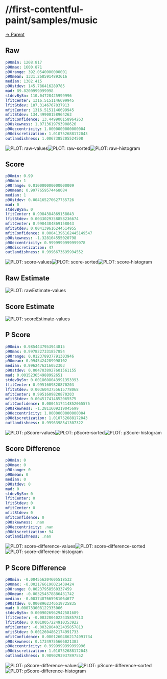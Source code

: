 
# //first-contentful-paint/samples/music

[→ Parent](../..)


## Raw


```yaml
p90min: 1208.817
p90max: 1600.871
p90range: 392.0540000000001
p90mean: 1331.2685914893616
median: 1302.415
p90stdev: 145.786416289785
mad: 89.8200999999998
stdevBySn: 110.04728425999996
lfitCenter: 1316.5151146699945
lfitStdev: 107.3146767037913
mfitCenter: 1316.5151146699945
mfitStdev: 134.49900158964263
mfitConfidence: 13.449900158964263
p90skewness: 1.0713619793908626
p90eccentricity: 1.0000000000000004
p90discretization: 1.010752688172043
outlandishness: 1.0067385205524508

```

![PLOT: raw-values](./raw/values.svg)![PLOT: raw-sorted](./raw/sorted.svg)![PLOT: raw-histogram](./raw/histogram.svg)
## Score


```yaml
p90min: 0.99
p90max: 1
p90range: 0.010000000000000009
p90mean: 0.9977659574468084
median: 1
p90stdev: 0.004165270627755726
mad: 0
stdevBySn: 0
lfitCenter: 0.9984384869158043
lfitStdev: 0.0033029358858236674
mfitCenter: 0.9984384869158043
mfitStdev: 0.004139616244514955
mfitConfidence: 0.00041396162445149547
p90skewness: -1.328104555020798
p90eccentricity: 0.9999999999999978
p90discretization: 47
outlandishness: 0.9996673695994552

```

![PLOT: score-values](./score/values.svg)![PLOT: score-sorted](./score/sorted.svg)![PLOT: score-histogram](./score/histogram.svg)
## Raw Estimate

![PLOT: rawEstimate-values](./rawEstimate/values.svg)
## Score Estimate

![PLOT: scoreEstimate-values](./scoreEstimate/values.svg)
## P Score


```yaml
p90min: 0.9854437953944815
p90max: 0.9978227331857854
p90range: 0.012378937791303946
p90mean: 0.9945424289998102
median: 0.9962476216052303
p90stdev: 0.0047038927601561155
mad: 0.001523654988992651
stdevBySn: 0.0018608043991353393
lfitCenter: 0.9951609820870203
lfitStdev: 0.0036043755615778068
mfitCenter: 0.9951609820870203
mfitStdev: 0.004517414852065575
mfitConfidence: 0.0004517414852065575
p90skewness: -1.2811609219045699
p90eccentricity: 1.0000000000000004
p90discretization: 1.010752688172043
outlandishness: 0.9996398541307322

```

![PLOT: pScore-values](./pScore/values.svg)![PLOT: pScore-sorted](./pScore/sorted.svg)![PLOT: pScore-histogram](./pScore/histogram.svg)
## Score Difference


```yaml
p90min: 0
p90max: 0
p90range: 0
p90mean: 0
median: 0
p90stdev: 0
mad: 0
stdevBySn: 0
lfitCenter: 0
lfitStdev: 0
mfitCenter: 0
mfitStdev: 0
mfitConfidence: 0
p90skewness: .nan
p90eccentricity: .nan
p90discretization: 94
outlandishness: .nan

```

![PLOT: score-difference-values](./score-difference/values.svg)![PLOT: score-difference-sorted](./score-difference/sorted.svg)![PLOT: score-difference-histogram](./score-difference/histogram.svg)
## P Score Difference


```yaml
p90min: -0.004556204605518532
p90max: -0.0021766190021439424
p90range: 0.00237958560337459
p90mean: -0.003254578886431742
median: -0.0037487665981064677
p90stdev: 0.0008962346519725835
mad: 0.000733008122335066
stdevBySn: 0.0009026962942581689
lfitCenter: -0.0032804022435857813
lfitStdev: 0.0010057224910353922
mfitCenter: -0.0032804022435857813
mfitStdev: 0.0012604862174991733
mfitConfidence: 0.00012604862174991734
p90skewness: 0.17349755666021383
p90eccentricity: 0.9999999999999996
p90discretization: 1.010752688172043
outlandishness: 0.9890293937897552

```

![PLOT: pScore-difference-values](./pScore-difference/values.svg)![PLOT: pScore-difference-sorted](./pScore-difference/sorted.svg)![PLOT: pScore-difference-histogram](./pScore-difference/histogram.svg)